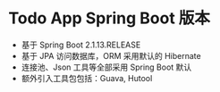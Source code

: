
# Todo App Spring Boot 版本

- 基于 Spring Boot 2.1.13.RELEASE
- 基于 JPA 访问数据库，ORM 采用默认的 Hibernate
- 连接池、Json 工具等全部采用 Spring Boot 默认
- 额外引入工具包包括：Guava, Hutool